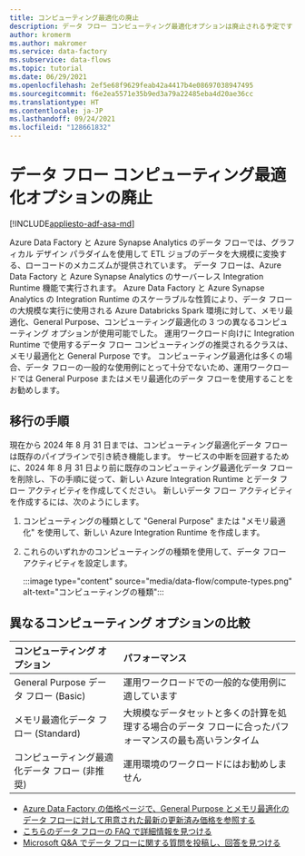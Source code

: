 ```yaml
---
title: コンピューティング最適化の廃止
description: データ フロー コンピューティング最適化オプションは廃止される予定です
author: kromerm
ms.author: makromer
ms.service: data-factory
ms.subservice: data-flows
ms.topic: tutorial
ms.date: 06/29/2021
ms.openlocfilehash: 2ef5e68f9629feab42a4417b4e08697038947495
ms.sourcegitcommit: f6e2ea5571e35b9ed3a79a22485eba4d20ae36cc
ms.translationtype: HT
ms.contentlocale: ja-JP
ms.lasthandoff: 09/24/2021
ms.locfileid: "128661832"
---
```

# <a name="retirement-of-data-flow-compute-optimized-option"></a>データ フロー コンピューティング最適化オプションの廃止

[!INCLUDE[appliesto-adf-asa-md](includes/appliesto-adf-asa-md.md)]

Azure Data Factory と Azure Synapse Analytics のデータ フローでは、グラフィカル デザイン パラダイムを使用して ETL ジョブのデータを大規模に変換する、ローコードのメカニズムが提供されています。 データ フローは、Azure Data Factory と Azure Synapse Analytics のサーバーレス Integration Runtime 機能で実行されます。 Azure Data Factory と Azure Synapse Analytics の Integration Runtime のスケーラブルな性質により、データ フローの大規模な実行に使用される Azure Databricks Spark 環境に対して、メモリ最適化、General Purpose、コンピューティング最適化の 3 つの異なるコンピューティング オプションが使用可能でした。 運用ワークロード向けに Integration Runtime で使用するデータ フロー コンピューティングの推奨されるクラスは、メモリ最適化と General Purpose です。 コンピューティング最適化は多くの場合、データ フローの一般的な使用例にとって十分でないため、運用ワークロードでは General Purpose またはメモリ最適化のデータ フローを使用することをお勧めします。

## <a name="migration-steps"></a>移行の手順

現在から 2024 年 8 月 31 日までは、コンピューティング最適化データ フローは既存のパイプラインで引き続き機能します。 サービスの中断を回避するために、2024 年 8 月 31 日より前に既存のコンピューティング最適化データ フローを削除し、下の手順に従って、新しい Azure Integration Runtime とデータ フロー アクティビティを作成してください。 新しいデータ フロー アクティビティを作成するには、次のようにします。

1. コンピューティングの種類として "General Purpose" または "メモリ最適化" を使用して、新しい Azure Integration Runtime を作成します。
2. これらのいずれかのコンピューティングの種類を使用して、データ フロー アクティビティを設定します。

   :::image type="content" source="media/data-flow/compute-types.png" alt-text="コンピューティングの種類":::

## <a name="comparison-between-different-compute-options"></a>異なるコンピューティング オプションの比較 

| コンピューティング オプション              | パフォーマンス                                                  |
| :-------------------- | :----------------------------------------------------------- |
| General Purpose データ フロー (Basic) | 運用ワークロードでの一般的な使用例に適しています |
| メモリ最適化データ フロー (Standard) | 大規模なデータセットと多くの計算を処理する場合のデータ フローに合ったパフォーマンスの最も高いランタイム |
| コンピューティング最適化データ フロー (非推奨) | 運用環境のワークロードにはお勧めしません |

* [Azure Data Factory の価格ページで、General Purpose とメモリ最適化のデータ フローに対して用意された最新の更新済み価格を参照する](https://azure.microsoft.com/pricing/details/data-factory/data-pipeline/)
* [こちらのデータ フローの FAQ で詳細情報を見つける](/azure/data-factory/frequently-asked-questions#mapping-data-flows)  
* [Microsoft Q&A でデータ フローに関する質問を投稿し、回答を見つける](https://aka.ms/datafactoryqa)